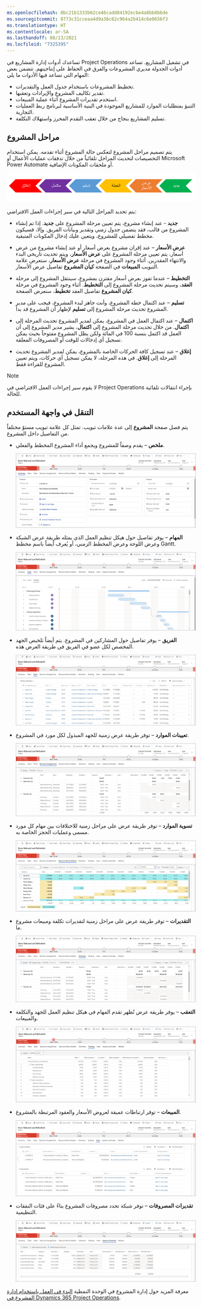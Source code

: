 ```yaml
---
ms.openlocfilehash: 0bc21b1333b62ce46cadd84192ecbe4a8bb8b6de
ms.sourcegitcommit: 8773c31cceaa4d9a36c62c964a2b414c6e0656f3
ms.translationtype: HT
ms.contentlocale: ar-SA
ms.lasthandoff: 08/13/2021
ms.locfileid: "7325395"
---
```

تساعدك أدوات إدارة المشاريع في Project Operations في تشغيل المشاريع. تساعد أدوات الجدولة مديري المشروعات والفرق في الحفاظ على إنتاجيتهم. تتضمن بعض المهام التي تساعد فيها الأدوات ما يلي:

- تخطيط المشروعات باستخدام جدول العمل والتقديرات.
- تقدير تكاليف المشروع والإيرادات وتعقبها.
- استخدم تقديرات المشروع أثناء عملية المبيعات.
- التنبؤ بمتطلبات الموارد للمشاريع الموجودة في البنية الأساسية لبرنامج ربط العمليات التجارية.
- تسليم المشاريع بنجاح من خلال تعقب التقدم المحرز واستهلاك التكلفة.

## <a name="project-stages"></a>مراحل المشروع

يتم تصميم مراحل المشروع لتعكس حالة المشروع أثناء تقدمه. يمكن استخدام التخصيصات لتحديث المراحل تلقائياً من خلال تدفقات عمليات الأعمال أو Microsoft Power Automate أو ملحقات المكونات الإضافية.

![رسم تخطيطي لسير إجراءات العمل الافتراضي.](../media/project-stages-c.png)

يتم تحديد المراحل التالية في سير إجراءات العمل الافتراضي:

- **جديد** - عند إنشاء مشروع، يتم تعيين مرحلة المشروع على **جديد**. إذا تم إنشاء المشروع من قالب، فقد يتضمن جدول زمني وتقدير وبيانات الفريق. وإلا، فسيكون مخطط تفصيلي للمشروع، ويتعين عليك إدخال المكونات المتبقية.

- **عرض الأسعار** – عند إقران مشروع بعرض أسعار أو عند إنشاء مشروع من عرض أسعار، يتم تعيين مرحلة المشروع على **عرض الأسعار**، ويتم تحديث تاريخي البدء والانتهاء المقدرين. أثناء وجود المشروع في مرحلة **عرض الأسعار**، ستعرض علامة التبويب **المبيعات** في الصفحة **كيان المشروع** تفاصيل عرض الأسعار.

- **التخطيط** – عندما تفوز بعرض أسعار مقترن بمشروع، سينتقل المشروع إلى مرحلة **العقد**، وسيتم تحديث مرحلة المشروع إلى **التخطيط**. أثناء وجود المشروع في مرحلة **تخطيط**، ستعرض الصفحة **‎كيان المشروع** تفاصيل العقد.

- **تسليم** – عند اكتمال خطة المشروع، وأنت جاهز لبدء المشروع، فيجب على مدير المشروع تحديث مرحلة المشروع إلى **تسليم** لإظهار أن المشروع قد بدأ.

- **اكتمال** – عند اكتمال العمل في المشروع، يمكن لمدير المشروع تحديث المرحلة إلى **اكتمال**. من خلال تحديث مرحلة المشروع إلى **اكتمال**، يشير مدير المشروع إلى أن العمل قد اكتمل بنسبة 100 في المائة ولكن يظل المشروع مفتوحاً بحيث يمكن تسجيل أي إدخالات للوقت أو المصروفات المعلقة.

- **إغلاق** – عند تسجيل كافة الحركات الخاصة بالمشروع، يمكن لمدير المشروع تحديث المرحلة إلى **إغلاق**. في هذه المرحلة، لا يمكن تسجيل أي حركات، ويتم تعيين المشروع للقراءة فقط.

> [!NOTE]
> لا يقوم سير إجراءات العمل الافتراضي في Project Operations بإجراء انتقالات تلقائية للحالة.

## <a name="navigate-the-user-interface"></a>التنقل في واجهة المستخدم

يتم فصل صفحة **المشروع** إلى عدة علامات تبويب. تمثل كل علامة تبويب مستوً مختلفاً من التفاصيل داخل المشروع.

- **ملخص** – يقدم وصفاً للمشروع ويجمع أداء المشروع المخطط والفعلي.

    [![لقطة شاشة لعلامة تبويب مخلص مشروع "تجديد المتجر وتغيير صورته".](../media/summary-ss.png)](../media/summary-ss.png#lightbox)

- **المهام** – يوفر تفاصيل حول هيكل تنظيم العمل الذي يمثله طريقة عرض الشبكة وعرض اللوحة وعرض المخطط الزمني، أو يُعرف أيضاً باسم مخطط Gantt.

    [![لقطة شاشة لعلامة تبويب مهام مشروع "تجديد المتجر وتغيير صورته".](../media/tasks-ss.png)](../media/tasks-ss.png#lightbox)

- **الفريق** – يوفر تفاصيل حول المشاركين في المشروع. يتم أيضاً تلخيص الجهد المخصص لكل عضو في الفريق في طريقة العرض هذه.

    [![لقطة شاشة لعلامة تبويب فريق مشروع "تجديد المتجر وتغيير صورته".](../media/team-ss.png)](../media/team-ss.png#lightbox)

- **تعيينات الموارد** – توفر طريقة عرض زمنية للجهد المبذول لكل مورد في المشروع.

    [![لقطة شاشة لعلامة تبويب مهام الموارد.](../media/resource-assignments-ss.png)](../media/resource-assignments-ss.png#lightbox)

- **تسوية الموارد** – توفر طريقة عرض على مراحل زمنية للاختلافات بين مهام كل مورد مسمى وعمليات الحجز الخاصة به.

    [![لقطة شاشة لعلامة تبويب تسوية مورد مشروع "تجديد المتجر وتغيير صورته".](../media/resource-reconciliation-ss.png)](../media/resource-reconciliation-ss.png#lightbox)

- **التقديرات** – توفر طريقة عرض على مراحل زمنية لتقديرات تكلفة ومبيعات مشروع ما.

    [![لقطة شاشة لعلامة تبويب تقديرات مشروع "تجديد المتجر وتغيير صورته".](../media/estimates-ss.png)](../media/estimates-ss.png#lightbox)

- **التعقب** – يوفر طريقة عرض تُظهر تقدم المهام في هيكل تنظيم العمل للجهد والتكلفة والمبيعات.

    [![لقطة شاشة لعلامة تبويب تعقب مشروع "تجديد المتجر وتغيير صورته".](../media/tracking-ss.png)](../media/tracking-ss.png#lightbox)

- **المبيعات** – توفر ارتباطات عميقة لعروض الأسعار والعقود المرتبطة بالمشروع.

    [![لقطة شاشة لعلامة تبويب مبيعات مشروع "تجديد المتجر وتغيير صورته".](../media/sales-ss.png)](../media/sales-ss.png#lightbox)

- **تقديرات المصروفات** – توفر شبكة تحدد مصروفات المشروع بناءً على فئات النفقات التنظيمية.

    [![لقطة شاشة لعلامة تبويب مصروفات مشروع "تجديد المتجر وتغيير صورته".](../media/expense-estimates-ss.png)](../media/expense-estimates-ss.png#lightbox)
    
 
معرفة المزيد حول إدارة المشروع في الوحدة النمطية [البدء في العمل باستخدام إدارة المشروع في Dynamics 365 Project Operations](/learn/modules/get-started-project-management/?azure-portal=true).
